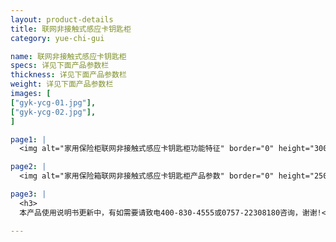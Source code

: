 ```yaml
---
layout: product-details
title: 联网非接触式感应卡钥匙柜
category: yue-chi-gui

name: 联网非接触式感应卡钥匙柜
specs: 详见下面产品参数栏
thickness: 详见下面产品参数栏
weight: 详见下面产品参数栏
images: [
["gyk-ycg-01.jpg"],
["gyk-ycg-02.jpg"],
]

page1: |
  <img alt="家用保险柜联网非接触式感应卡钥匙柜功能特征" border="0" height="300" src="{PRODUCT_IMAGES}products/gyk-ycg-gn.jpg" width="538" />

page2: |
  <img alt="家用保险箱联网非接触式感应卡钥匙柜产品参数" border="0" height="250" src="{PRODUCT_IMAGES}products/gyk-ycg-cpcs.jpg" width="538" />

page3: |
  <h3>
  本产品使用说明书更新中，有如需要请致电400-830-4555或0757-22308180咨询，谢谢!</h3>

---
```

